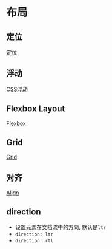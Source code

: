 # 布局

## 定位

[定位](css-positioning.md)

## 浮动

[CSS浮动](css-float.md)

## Flexbox Layout

[Flexbox](css-flex.md)

## Grid

[Grid](css-grid.md)

## 对齐

[Align](css-flexible-alignment.md)

## direction

- 设置元素在文档流中的方向, 默认是`ltr`
- `direction: ltr`
- `direction: rtl`
